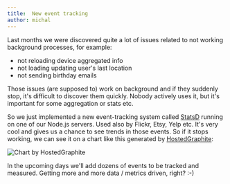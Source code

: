 ```yaml
---
title:  New event tracking
author: michal
---
```


Last months we were discovered quite a lot of issues related to not working background processes, for example:

* not reloading device aggregated info
* not loading updating user's last location
* not sending birthday emails

Those issues (are supposed to) work on background and if they suddenly stop, it's difficult to discover them quickly. Nobody actively uses it, but it's important for some aggregation or stats etc.

So we just implemented a new event-tracking system called [StatsD](https://github.com/HotelQuickly/statsd) running on one of our Node.js servers. Used also by Flickr, Etsy, Yelp etc. It's very cool and gives us a chance to see trends in those events. So if it stops working, we can see it on a chart like this generated by [HostedGraphite](http://www.hostedgraphite.com):

![Chart by HostedGraphite](https://dl.dropbox.com/s/0wf45f5iftpcohx/Screenshot%202014-05-04%2006.13.07.png)

In the upcoming days we'll add dozens of events to be tracked and measured. Getting more and more data / metrics driven, right? :-)

